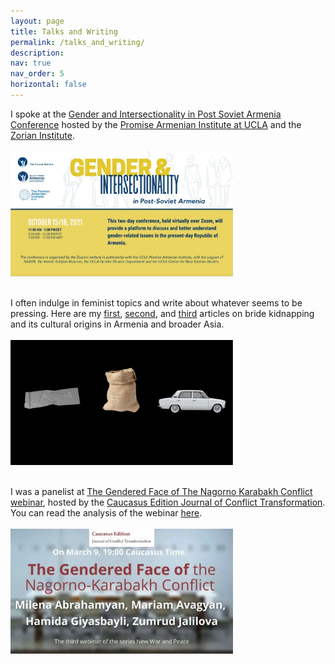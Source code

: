```yaml
---
layout: page
title: Talks and Writing
permalink: /talks_and_writing/
description:
nav: true
nav_order: 5
horizontal: false
---
```


I spoke at the [Gender and Intersectionality in Post Soviet Armenia Conference](https://www.international.ucla.edu/armenia/event/15197) hosted by the [Promise Armenian Institute at UCLA](https://www.international.ucla.edu/armenia/welcome) and the [Zorian Institute](https://zoryaninstitute.org/).
<br>
<br>
<img src="/assets/img/talks_and_writing/zorian.webp" alt="" height="200px"/>
<br>
<br>

I often indulge in feminist topics and write about whatever seems to be pressing. Here are my [first](https://www.azadarchives.com/society/bride-kidnapping-crime-culture-everything-in-between/), [second](https://www.azadarchives.com/society/behind-bride-kidnapping-interview-with-chris-edling/), and [third](https://www.azadarchives.com/society/behind-bride-kidnapping-interview-with-lara-aharonian/) articles on bride kidnapping and its cultural origins in Armenia and broader Asia.
<br>
<br>
<img src="/assets/img/talks_and_writing/feminist.png" alt="" height="200px"/>
<br>
<br>

I was a panelist at [The Gendered Face of The Nagorno Karabakh Conflict webinar](https://www.youtube.com/watch?v=5GUncACmm8s&t=1s&ab_channel=CaucasusEdition), hosted by the [Caucasus Edition Journal of Conflict Transformation](https://caucasusedition.net/). You can read the analysis of the webinar [here](https://caucasusedition.net/gendered-face-of-the-nagorno-karabakh-conflict/).
<br>
<br>
<img src="/assets/img/talks_and_writing/conflict.webp" alt="" height="200px"/>
<br>
<br>


